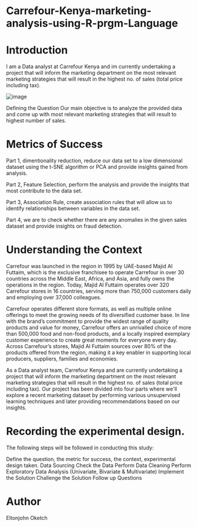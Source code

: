 # Carrefour-Kenya-marketing-analysis-using-R-prgm-Language

# Introduction

I am a Data analyst at Carrefour Kenya and im currently undertaking a project that will inform the marketing department on the most relevant marketing strategies that will result in the highest no. of sales (total price including tax). 

![image](https://user-images.githubusercontent.com/98347891/209405043-9d19a579-e056-41fe-be4b-e9eeaff77e74.png)

Defining the Question
Our main objective is to analyze the provided data and come up with most relevant marketing strategies that will result to highest number of sales.

# Metrics of Success
Part 1, dimentionality reduction, reduce our data set to a low dimensional dataset using the t-SNE algorithm or PCA and provide insights gained from analysis.

Part 2, Feature Selection, perform the analysis and provide the insights that most contribute to the data set.

Part 3, Association Rule, create association rules that will allow us to identify relationships between variables in the data set.

Part 4, we are to check whether there are any anomalies in the given sales dataset and provide insights on fraud detection.

# Understanding the Context
Carrefour was launched in the region in 1995 by UAE-based Majid Al Futtaim, which is the exclusive franchisee to operate Carrefour in over 30 countries across the Middle East, Africa, and Asia, and fully owns the operations in the region. Today, Majid Al Futtaim operates over 320 Carrefour stores in 16 countries, serving more than 750,000 customers daily and employing over 37,000 colleagues.

Carrefour operates different store formats, as well as multiple online offerings to meet the growing needs of its diversified customer base. In line with the brand’s commitment to provide the widest range of quality products and value for money, Carrefour offers an unrivalled choice of more than 500,000 food and non-food products, and a locally inspired exemplary customer experience to create great moments for everyone every day. Across Carrefour’s stores, Majid Al Futtaim sources over 80% of the products offered from the region, making it a key enabler in supporting local producers, suppliers, families and economies.

As a Data analyst team, Carrefour Kenya and are currently undertaking a project that will inform the marketing department on the most relevant marketing strategies that will result in the highest no. of sales (total price including tax). Our project has been divided into four parts where we'll explore a recent marketing dataset by performing various unsupervised learning techniques and later providing recommendations based on our insights.

# Recording the experimental design.
The following steps will be followed in conducting this study:

Define the question, the metric for success, the context, experimental design taken.
Data Sourcing
Check the Data
Perform Data Cleaning
Perform Exploratory Data Analysis (Univariate, Bivariate & Multivariate)
Implement the Solution
Challenge the Solution
Follow up Questions

# Author
Eltonjohn Oketch

